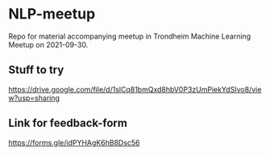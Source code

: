 # NLP-meetup

Repo for material accompanying meetup in Trondheim Machine Learning Meetup on 2021-09-30.

## Stuff to try
https://drive.google.com/file/d/1slCq81bmQxd8hbV0P3zUmPiekYdSIvo8/view?usp=sharing

## Link for feedback-form

https://forms.gle/idPYHAgK6hB8Dsc56
